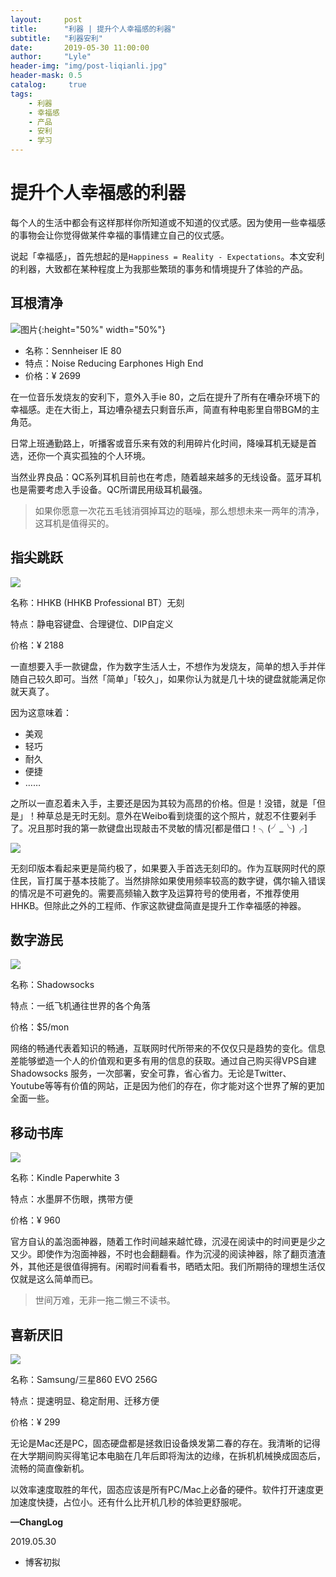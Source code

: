 ```yaml
---
layout:     post
title:      "利器 | 提升个人幸福感的利器"
subtitle:   "利器安利"
date:       2019-05-30 11:00:00
author:     "Lyle"
header-img: "img/post-liqianli.jpg"
header-mask: 0.5
catalog:     true
tags:
    - 利器
    - 幸福感
    - 产品
    - 安利
    - 学习
---
```


# 提升个人幸福感的利器

每个人的生活中都会有这样那样你所知道或不知道的仪式感。因为使用一些幸福感的事物会让你觉得做某件幸福的事情建立自己的仪式感。

说起「幸福感」，首先想起的是`Happiness = Reality - Expectations`。本文安利的利器，大致都在某种程度上为我那些繁琐的事务和情境提升了体验的产品。

## 耳根清净

![图片{:height="50%" width="50%"}](https://ae01.alicdn.com/kf/HTB1mI7ybq1s3KVjSZFA760_ZXXaD.png)

- 名称：Sennheiser IE 80
- 特点：Noise Reducing Earphones High End
- 价格：¥ 2699

在一位音乐发烧友的安利下，意外入手ie 80，之后在提升了所有在嘈杂环境下的幸福感。走在大街上，耳边嘈杂褪去只剩音乐声，简直有种电影里自带BGM的主角范。

日常上班通勤路上，听播客或音乐来有效的利用碎片化时间，降噪耳机无疑是首选，还你一个真实孤独的个人环境。

当然业界良品：QC系列耳机目前也在考虑，随着越来越多的无线设备。蓝牙耳机也是需要考虑入手设备。QC所谓民用级耳机最强。

> 如果你愿意一次花五毛钱消弭掉耳边的聒噪，那么想想未来一两年的清净，这耳机是值得买的。

## 指尖跳跃

![](https://ae01.alicdn.com/kf/HTB1fdEvbAWE3KVjSZSy760ocXXah.png)

名称：HHKB (HHKB Professional BT）无刻

特点：静电容键盘、合理键位、DIP自定义

价格：¥ 2188

一直想要入手一款键盘，作为数字生活人士，不想作为发烧友，简单的想入手并伴随自己较久即可。当然「简单」「较久」，如果你认为就是几十块的键盘就能满足你就天真了。

因为这意味着：

- 美观
- 轻巧
- 耐久
- 便捷
- ……

之所以一直忍着未入手，主要还是因为其较为高昂的价格。但是！没错，就是「但是」！种草总是无时无刻。意外在Weibo看到烧蛋的这个照片，就忍不住要剁手了。况且那时我的第一款键盘出现敲击不灵敏的情况[都是借口！╮(╯_╰)╭]

![](https://ae01.alicdn.com/kf/HTB1HOktbBWD3KVjSZFsq6AqkpXaa.jpg)

无刻印版本看起来更是简约极了，如果要入手首选无刻印的。作为互联网时代的原住民，盲打属于基本技能了。当然排除如果使用频率较高的数字键，偶尔输入错误的情况是不可避免的。需要高频输入数字及运算符号的使用者，不推荐使用 HHKB。但除此之外的工程师、作家这款键盘简直是提升工作幸福感的神器。

## 数字游民

![](https://ae01.alicdn.com/kf/HTB1UPsDbq1s3KVjSZFA760_ZXXaO.png)

名称：Shadowsocks

特点：一纸飞机通往世界的各个角落

价格：$5/mon

网络的畅通代表着知识的畅通，互联网时代所带来的不仅仅只是趋势的变化。信息差能够塑造一个人的价值观和更多有用的信息的获取。通过自己购买得VPS自建 Shadowsocks 服务，一次部署，安全可靠，省心省力。无论是Twitter、Youtube等等有价值的网站，正是因为他们的存在，你才能对这个世界了解的更加全面一些。

## 移动书库

![](https://ae01.alicdn.com/kf/HTB1FAIvbvWG3KVjSZFg762TspXa6.png)

名称：Kindle Paperwhite 3

特点：水墨屏不伤眼，携带方便

价格：¥ 960

官方自认的盖泡面神器，随着工作时间越来越忙碌，沉浸在阅读中的时间更是少之又少。即使作为泡面神器，不时也会翻翻看。作为沉浸的阅读神器，除了翻页渣渣外，其他还是很值得拥有。闲暇时间看看书，晒晒太阳。我们所期待的理想生活仅仅就是这么简单而已。

> 世间万难，无非一拖二懒三不读书。

## 喜新厌旧

![](https://ae01.alicdn.com/kf/HTB1Vd7xbv1H3KVjSZFB762SMXXaf.png)

名称：Samsung/三星860 EVO 256G

特点：提速明显、稳定耐用、迁移方便

价格：¥ 299

无论是Mac还是PC，固态硬盘都是拯救旧设备焕发第二春的存在。我清晰的记得在大学期间购买得笔记本电脑在几年后即将淘汰的边缘，在拆机机械换成固态后，流畅的简直像新机。

以效率速度取胜的年代，固态应该是所有PC/Mac上必备的硬件。软件打开速度更加速度快捷，占位小。还有什么比开机几秒的体验更舒服呢。

**—ChangLog**

2019.05.30

- 博客初拟